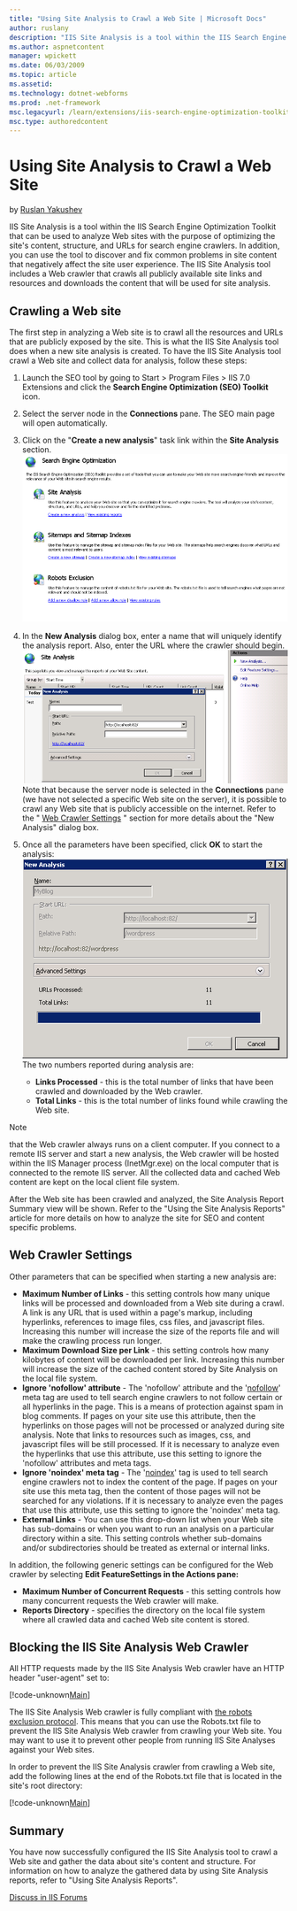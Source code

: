 ```yaml
---
title: "Using Site Analysis to Crawl a Web Site | Microsoft Docs"
author: ruslany
description: "IIS Site Analysis is a tool within the IIS Search Engine Optimization Toolkit that can be used to analyze Web sites with the purpose of optimizing the site's..."
ms.author: aspnetcontent
manager: wpickett
ms.date: 06/03/2009
ms.topic: article
ms.assetid: 
ms.technology: dotnet-webforms
ms.prod: .net-framework
msc.legacyurl: /learn/extensions/iis-search-engine-optimization-toolkit/using-site-analysis-to-crawl-a-web-site
msc.type: authoredcontent
---
```

Using Site Analysis to Crawl a Web Site
====================
by [Ruslan Yakushev](https://github.com/ruslany)

IIS Site Analysis is a tool within the IIS Search Engine Optimization Toolkit that can be used to analyze Web sites with the purpose of optimizing the site's content, structure, and URLs for search engine crawlers. In addition, you can use the tool to discover and fix common problems in site content that negatively affect the site user experience. The IIS Site Analysis tool includes a Web crawler that crawls all publicly available site links and resources and downloads the content that will be used for site analysis.

## Crawling a Web site

The first step in analyzing a Web site is to crawl all the resources and URLs that are publicly exposed by the site. This is what the IIS Site Analysis tool does when a new site analysis is created. To have the IIS Site Analysis tool crawl a Web site and collect data for analysis, follow these steps:

1. Launch the SEO tool by going to Start &gt; Program Files &gt; IIS 7.0 Extensions and click the **Search Engine Optimization (SEO) Toolkit** icon.
2. Select the server node in the **Connections** pane. The SEO main page will open automatically.
3. Click on the "**Create a new analysis**" task link within the **Site Analysis** section.  
    [![](using-site-analysis-to-crawl-a-web-site/_static/image4.png)](using-site-analysis-to-crawl-a-web-site/_static/image3.png)
4. In the **New Analysis** dialog box, enter a name that will uniquely identify the analysis report. Also, enter the URL where the crawler should begin.  
    [![](using-site-analysis-to-crawl-a-web-site/_static/image6.png)](using-site-analysis-to-crawl-a-web-site/_static/image5.png)  
 Note that because the server node is selected in the     **Connections**  pane (we have not selected a specific Web site on the server), it is possible to crawl any Web site that is publicly accessible on the internet. Refer to the "    [Web Crawler Settings](using-site-analysis-to-crawl-a-web-site.md#Web_Crawler_Settings_) " section for more details about the "New Analysis" dialog box.
5. Once all the parameters have been specified, click **OK** to start the analysis:  
    [![](using-site-analysis-to-crawl-a-web-site/_static/image8.png)](using-site-analysis-to-crawl-a-web-site/_static/image7.png)  
 The two numbers reported during analysis are:  

    - **Links Processed** - this is the total number of links that have been crawled and downloaded by the Web crawler.
    - **Total Links** - this is the total number of links found while crawling the Web site.

> [!NOTE]
> that the Web crawler always runs on a client computer. If you connect to a remote IIS server and start a new analysis, the Web crawler will be hosted within the IIS Manager process (InetMgr.exe) on the local computer that is connected to the remote IIS server. All the collected data and cached Web content are kept on the local client file system.

After the Web site has been crawled and analyzed, the Site Analysis Report Summary view will be shown. Refer to the "Using the Site Analysis Reports" article for more details on how to analyze the site for SEO and content specific problems.

<a id="Web_Crawler_Settings_"></a>

## Web Crawler Settings

Other parameters that can be specified when starting a new analysis are: 

- **Maximum Number of Links** - this setting controls how many unique links will be processed and downloaded from a Web site during a crawl. A link is any URL that is used within a page's markup, including hyperlinks, references to image files, css files, and javascript files. Increasing this number will increase the size of the reports file and will make the crawling process run longer.
- **Maximum Download Size per Link** - this setting controls how many kilobytes of content will be downloaded per link. Increasing this number will increase the size of the cached content stored by Site Analysis on the local file system.
- **Ignore 'nofollow' attribute** - The 'nofollow' attribute and the '[nofollow](http://www.robotstxt.org/meta.html)' meta tag are used to tell search engine crawlers to not follow certain or all hyperlinks in the page. This is a means of protection against spam in blog comments. If pages on your site use this attribute, then the hyperlinks on those pages will not be processed or analyzed during site analysis. Note that links to resources such as images, css, and javascript files will be still processed. If it is necessary to analyze even the hyperlinks that use this attribute, use this setting to ignore the 'nofollow' attributes and meta tags.
- **Ignore 'noindex' meta tag** - The '[noindex](http://www.robotstxt.org/meta.html)' tag is used to tell search engine crawlers not to index the content of the page. If pages on your site use this meta tag, then the content of those pages will not be searched for any violations. If it is necessary to analyze even the pages that use this attribute, use this setting to ignore the 'noindex' meta tag.
- **External Links** - You can use this drop-down list when your Web site has sub-domains or when you want to run an analysis on a particular directory within a site. This setting controls whether sub-domains and/or subdirectories should be treated as external or internal links.

In addition, the following generic settings can be configured for the Web crawler by selecting **Edit FeatureSettings in the Actions pane:** 

- **Maximum Number of Concurrent Requests** - this setting controls how many concurrent requests the Web crawler will make.
- **Reports Directory** - specifies the directory on the local file system where all crawled data and cached Web site content is stored.

## Blocking the IIS Site Analysis Web Crawler

All HTTP requests made by the IIS Site Analysis Web crawler have an HTTP header "user-agent" set to:


[!code-unknown[Main](using-site-analysis-to-crawl-a-web-site/samples/sample-127350-1.unknown)]


The IIS Site Analysis Web crawler is fully compliant with [the robots exclusion protocol](http://www.robotstxt.org/robotstxt.html). This means that you can use the Robots.txt file to prevent the IIS Site Analysis Web crawler from crawling your Web site. You may want to use it to prevent other people from running IIS Site Analyses against your Web sites.

In order to prevent the IIS Site Analysis crawler from crawling a Web site, add the following lines at the end of the Robots.txt file that is located in the site's root directory:


[!code-unknown[Main](using-site-analysis-to-crawl-a-web-site/samples/sample-127350-2.unknown)]


## Summary

You have now successfully configured the IIS Site Analysis tool to crawl a Web site and gather the data about site's content and structure. For information on how to analyze the gathered data by using Site Analysis reports, refer to "Using Site Analysis Reports".
  
  
[Discuss in IIS Forums](https://forums.iis.net/1162.aspx)